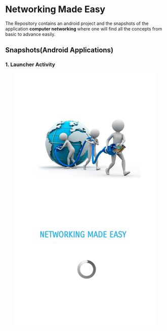 # Networking Made Easy

The Repository contains an android project and the snapshots of the application  <b>computer networking </b> where one will find all the concepts from basic to advance easily.

## Snapshots(Android Applications)

### <b>1. Launcher Activity </b>

<p align="center">
  <img src="https://github.com/bhavna7/Networking-Made-Easy/blob/master/images/1.png" width="450"/>
</p





